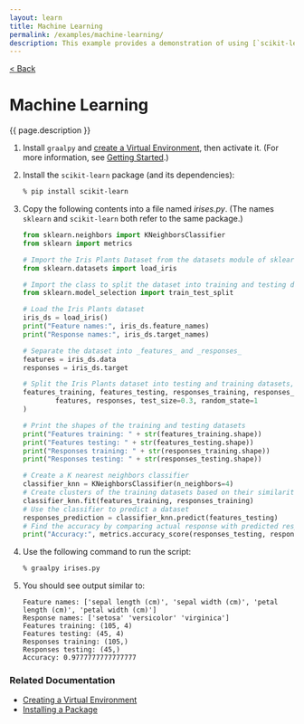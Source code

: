 ```yaml
---
layout: learn
title: Machine Learning
permalink: /examples/machine-learning/
description: This example provides a demonstration of using [`scikit-learn`](https://scikit-learn.org/stable/) (a free machine learning library for Python) to model a dataset of Iris plants.
---
```


<a href='{{ "/examples/" | relative_url }}' class="btn btn-back">&lt; Back</a>

# Machine Learning
{{ page.description }}

1. Install `graalpy` and [create a Virtual Environment](/guides/creating_a_virtual_environment/), then activate it. 
(For more information, see [Getting Started](/getting_started/).)

2. Install the `scikit-learn` package (and its dependencies):

    ```bash
    % pip install scikit-learn
    ```

3. Copy the following contents into a file named _irises.py_.
(The names `sklearn` and `scikit-learn` both refer to the same package.)

    ```python
    from sklearn.neighbors import KNeighborsClassifier
    from sklearn import metrics
    
    # Import the Iris Plants Dataset from the datasets module of sklearn
    from sklearn.datasets import load_iris
    
    # Import the class to split the dataset into training and testing datasets
    from sklearn.model_selection import train_test_split
    
    # Load the Iris Plants dataset
    iris_ds = load_iris()
    print("Feature names:", iris_ds.feature_names)
    print("Response names:", iris_ds.target_names)
    
    # Separate the dataset into _features_ and _responses_
    features = iris_ds.data
    responses = iris_ds.target
    
    # Split the Iris Plants dataset into testing and training datasets, split 30:70
    features_training, features_testing, responses_training, responses_testing = train_test_split(
            features, responses, test_size=0.3, random_state=1
    )
    
    # Print the shapes of the training and testing datasets
    print("Features training: " + str(features_training.shape))
    print("Features testing: " + str(features_testing.shape))
    print("Responses training: " + str(responses_training.shape))
    print("Responses testing: " + str(responses_testing.shape))
    
    # Create a K nearest neighbors classifier
    classifier_knn = KNeighborsClassifier(n_neighbors=4)
    # Create clusters of the training datasets based on their similarities
    classifier_knn.fit(features_training, responses_training)
    # Use the classifier to predict a dataset
    responses_prediction = classifier_knn.predict(features_testing)
    # Find the accuracy by comparing actual response with predicted response
    print("Accuracy:", metrics.accuracy_score(responses_testing, responses_prediction))
    ```

4. Use the following command to run the script:

    ```bash
    % graalpy irises.py
    ```

5. You should see output similar to:

    ```
    Feature names: ['sepal length (cm)', 'sepal width (cm)', 'petal length (cm)', 'petal width (cm)']
    Response names: ['setosa' 'versicolor' 'virginica']
    Features training: (105, 4)
    Features testing: (45, 4)
    Responses training: (105,)
    Responses testing: (45,)
    Accuracy: 0.9777777777777777
    ```

### Related Documentation
* [Creating a Virtual Environment](/guides/creating_a_virtual_environment/)
* [Installing a Package](/guides/installing_a_package/)